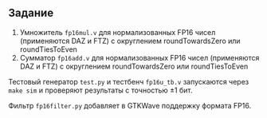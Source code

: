## Задание

1. Умножитель `fp16mul.v` для нормализованных FP16 чисел (применяются DAZ и FTZ) с округлением roundTowardsZero или roundTiesToEven
2. Сумматор `fp16add.v` для нормализованных FP16 чисел (применяются DAZ и FTZ) с округлением roundTowardsZero или roundTiesToEven

Тестовый генератор `test.py` и тестбенч `fp16u_tb.v` запускаются через `make sim` и проверяют результаты с точностью ±1 бит.

Фильтр `fp16filter.py` добавляет в GTKWave поддержку формата FP16.